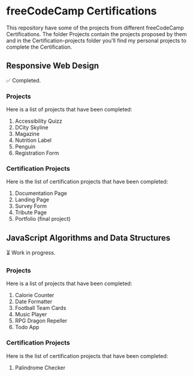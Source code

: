 # freeCodeCamp Certifications  
This repository have some of the projects from different freeCodeCamp Certifications. The folder Projects contain the projects proposed by them and in the Certification-projects folder you'll find my personal projects to complete the Certification. 

## Responsive Web Design
:white_check_mark: Completed.

### Projects

Here is a list of projects that have been completed:

1. Accessibility Quizz
2. DCity Skyline
3. Magazine
4. Nutrition Label
5. Penguin
6. Registration Form

### Certification Projects

Here is the list of certification projects that have been completed:

1. Documentation Page
2. Landing Page
3. Survey Form
4. Tribute Page
5. Portfolio (final project)

## JavaScript Algorithms and Data Structures
:hourglass_flowing_sand: Work in progress.

### Projects

Here is a list of projects that have been completed:

1. Calorie Counter
2. Date Formatter
3. Football Team Cards
4. Music Player
5. RPG Dragon Repeller
6. Todo App

### Certification Projects

Here is the list of certification projects that have been completed:

1. Palindrome Checker